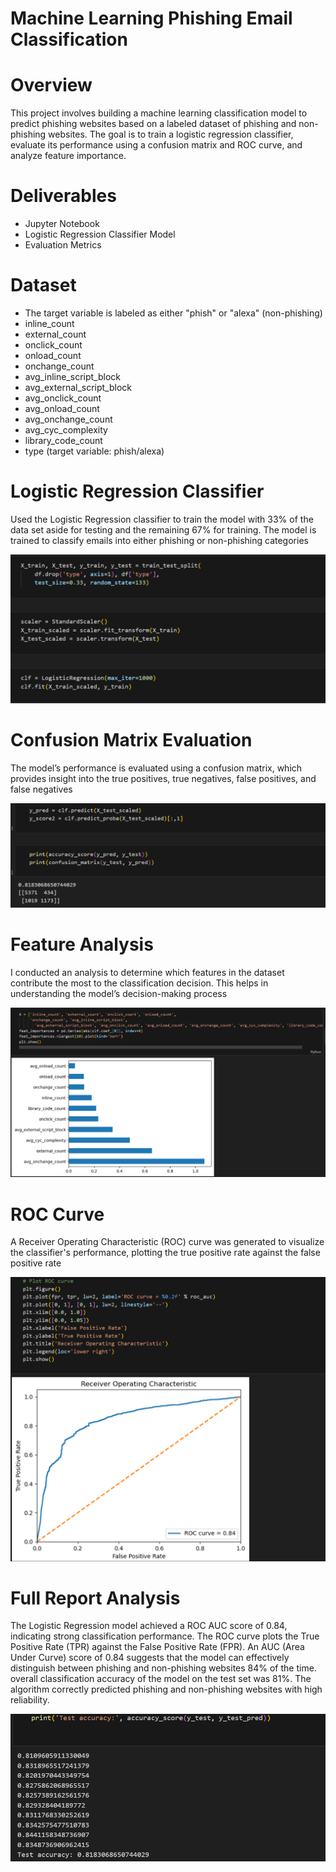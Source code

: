 # Machine Learning Phishing Email Classification

# Overview

This project involves building a machine learning classification model to predict phishing websites based on a labeled dataset of phishing and non-phishing websites. The goal is to train a logistic regression classifier, evaluate its performance using a confusion matrix and ROC curve, and analyze feature importance.

# Deliverables

* Jupyter Notebook
* Logistic Regression Classifier Model
* Evaluation Metrics

# Dataset

* The target variable is labeled as either "phish" or "alexa" (non-phishing)
* inline_count
* external_count
* onclick_count
* onload_count
* onchange_count
* avg_inline_script_block
* avg_external_script_block
* avg_onclick_count
* avg_onload_count
* avg_onchange_count
* avg_cyc_complexity
* library_code_count
* type (target variable: phish/alexa)

# Logistic Regression Classifier

Used the Logistic Regression classifier to train the model with 33% of the data set aside for testing and the remaining 67% for training. The model is trained to classify emails into either phishing or non-phishing categories

![Logistic Regression](LRclass.png)

# Confusion Matrix Evaluation

The model’s performance is evaluated using a confusion matrix, which provides insight into the true positives, true negatives, false positives, and false negatives

![Confusion Matrix](LRConfmatrix.png)

# Feature Analysis

I conducted an analysis to determine which features in the dataset contribute the most to the classification decision. This helps in understanding the model’s decision-making process

![Feature Analysis](LRFeatures.png)

# ROC Curve

A Receiver Operating Characteristic (ROC) curve was generated to visualize the classifier's performance, plotting the true positive rate against the false positive rate

![ROC Curve](LRRoc.png)


# Full Report Analysis

The Logistic Regression model achieved a ROC AUC score of 0.84, indicating strong classification performance. The ROC curve plots the True Positive Rate (TPR) against the False Positive Rate (FPR). An AUC (Area Under Curve) score of 0.84 suggests that the model can effectively distinguish between phishing and non-phishing websites 84% of the time. 
overall classification accuracy of the model on the test set was 81%. The algorithm correctly predicted phishing and non-phishing websites with high reliability.

![Logistic Regression Report](LRAccur.png)

